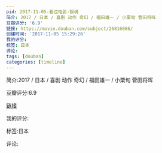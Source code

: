 ```yaml
---
pid: 2017-11-05-看过电影-银魂
简介: 2017 / 日本 / 喜剧 动作 奇幻 / 福田雄一 / 小栗旬 菅田将晖
豆瓣评分: '6.9'
链接: https://movie.douban.com/subject/26816086/
创建时间: '2017-11-05 15:29:26'
我的评分:
标签: 日本
评论:
tags: [douban]
categories: [timeline]
---
```

简介:2017 / 日本 / 喜剧 动作 奇幻 / 福田雄一 / 小栗旬 菅田将晖

豆瓣评分:6.9

[链接](https://movie.douban.com/subject/26816086/)

我的评分:

标签:日本

评论:

